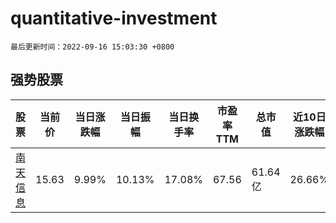 # quantitative-investment

`最后更新时间：2022-09-16 15:03:30 +0800`

## 强势股票

|股票|当前价|当日涨跌幅|当日振幅|当日换手率|市盈率TTM|总市值|近10日涨跌幅|
|----|----|----|----|----|----|----|----|
|[南天信息](https://xueqiu.com/S/SZ000948)|15.63|9.99%|10.13%|17.08%|67.56|61.64亿|26.66%|
